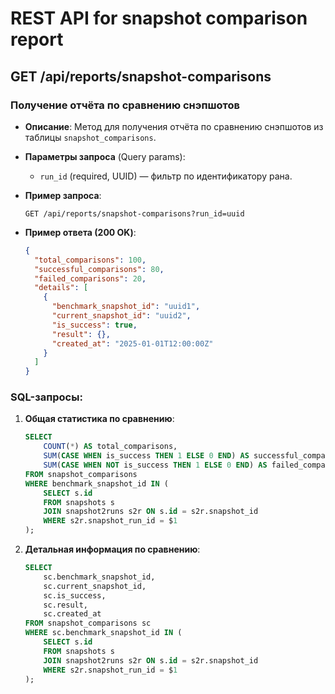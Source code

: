 # REST API for snapshot comparison report

## GET /api/reports/snapshot-comparisons
### Получение отчёта по сравнению снэпшотов
- **Описание**: Метод для получения отчёта по сравнению снэпшотов из таблицы `snapshot_comparisons`.
- **Параметры запроса** (Query params):
    - `run_id` (required, UUID) — фильтр по идентификатору рана.

- **Пример запроса**:
  ```http
  GET /api/reports/snapshot-comparisons?run_id=uuid
  ```

- **Пример ответа (200 OK)**:
  ```json
  {
    "total_comparisons": 100,
    "successful_comparisons": 80,
    "failed_comparisons": 20,
    "details": [
      {
        "benchmark_snapshot_id": "uuid1",
        "current_snapshot_id": "uuid2",
        "is_success": true,
        "result": {},
        "created_at": "2025-01-01T12:00:00Z"
      }
    ]
  }
  ```

### SQL-запросы:

1. **Общая статистика по сравнению**:
   ```sql
   SELECT 
       COUNT(*) AS total_comparisons,
       SUM(CASE WHEN is_success THEN 1 ELSE 0 END) AS successful_comparisons,
       SUM(CASE WHEN NOT is_success THEN 1 ELSE 0 END) AS failed_comparisons
   FROM snapshot_comparisons
   WHERE benchmark_snapshot_id IN (
       SELECT s.id
       FROM snapshots s
       JOIN snapshot2runs s2r ON s.id = s2r.snapshot_id
       WHERE s2r.snapshot_run_id = $1
   );
   ```

2. **Детальная информация по сравнению**:
   ```sql
   SELECT 
       sc.benchmark_snapshot_id, 
       sc.current_snapshot_id, 
       sc.is_success, 
       sc.result, 
       sc.created_at
   FROM snapshot_comparisons sc
   WHERE sc.benchmark_snapshot_id IN (
       SELECT s.id
       FROM snapshots s
       JOIN snapshot2runs s2r ON s.id = s2r.snapshot_id
       WHERE s2r.snapshot_run_id = $1
   );
   ```

